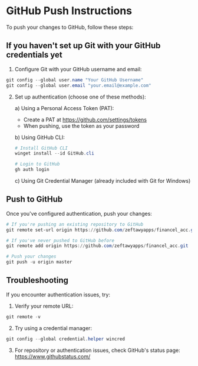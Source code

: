 # GitHub Push Instructions

To push your changes to GitHub, follow these steps:

## If you haven't set up Git with your GitHub credentials yet

1. Configure Git with your GitHub username and email:
```powershell
git config --global user.name "Your GitHub Username"
git config --global user.email "your.email@example.com"
```

2. Set up authentication (choose one of these methods):

   a) Using a Personal Access Token (PAT):
   - Create a PAT at https://github.com/settings/tokens
   - When pushing, use the token as your password

   b) Using GitHub CLI:
   ```powershell
   # Install GitHub CLI
   winget install --id GitHub.cli

   # Login to GitHub
   gh auth login
   ```

   c) Using Git Credential Manager (already included with Git for Windows)

## Push to GitHub

Once you've configured authentication, push your changes:

```powershell
# If you're pushing an existing repository to GitHub
git remote set-url origin https://github.com/zeftawyapps/financel_acc.git

# If you've never pushed to GitHub before
git remote add origin https://github.com/zeftawyapps/financel_acc.git

# Push your changes
git push -u origin master
```

## Troubleshooting

If you encounter authentication issues, try:

1. Verify your remote URL:
```powershell
git remote -v
```

2. Try using a credential manager:
```powershell
git config --global credential.helper wincred
```

3. For repository or authentication issues, check GitHub's status page:
   https://www.githubstatus.com/
